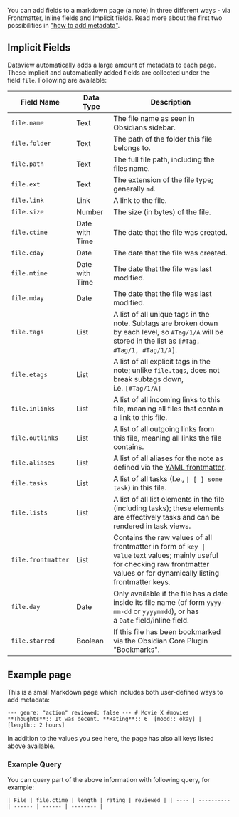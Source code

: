You can add fields to a markdown page (a note) in three different ways - via Frontmatter, Inline fields and Implicit fields. Read more about the first two possibilities in ["how to add metadata"](https://blacksmithgu.github.io/obsidian-dataview/annotation/add-metadata/).

## Implicit Fields

Dataview automatically adds a large amount of metadata to each page. These implicit and automatically added fields are collected under the field `file`. Following are available:

|Field Name|Data Type|Description|
|---|---|---|
|`file.name`|Text|The file name as seen in Obsidians sidebar.|
|`file.folder`|Text|The path of the folder this file belongs to.|
|`file.path`|Text|The full file path, including the files name.|
|`file.ext`|Text|The extension of the file type; generally `md`.|
|`file.link`|Link|A link to the file.|
|`file.size`|Number|The size (in bytes) of the file.|
|`file.ctime`|Date with Time|The date that the file was created.|
|`file.cday`|Date|The date that the file was created.|
|`file.mtime`|Date with Time|The date that the file was last modified.|
|`file.mday`|Date|The date that the file was last modified.|
|`file.tags`|List|A list of all unique tags in the note. Subtags are broken down by each level, so `#Tag/1/A` will be stored in the list as `[#Tag, #Tag/1, #Tag/1/A]`.|
|`file.etags`|List|A list of all explicit tags in the note; unlike `file.tags`, does not break subtags down, i.e. `[#Tag/1/A]`|
|`file.inlinks`|List|A list of all incoming links to this file, meaning all files that contain a link to this file.|
|`file.outlinks`|List|A list of all outgoing links from this file, meaning all links the file contains.|
|`file.aliases`|List|A list of all aliases for the note as defined via the [YAML frontmatter](https://help.obsidian.md/How+to/Add+aliases+to+note).|
|`file.tasks`|List|A list of all tasks (I.e., `\| [ ] some task`) in this file.|
|`file.lists`|List|A list of all list elements in the file (including tasks); these elements are effectively tasks and can be rendered in task views.|
|`file.frontmatter`|List|Contains the raw values of all frontmatter in form of `key \| value` text values; mainly useful for checking raw frontmatter values or for dynamically listing frontmatter keys.|
|`file.day`|Date|Only available if the file has a date inside its file name (of form `yyyy-mm-dd` or `yyyymmdd`), or has a `Date` field/inline field.|
|`file.starred`|Boolean|If this file has been bookmarked via the Obsidian Core Plugin "Bookmarks".|

## Example page

This is a small Markdown page which includes both user-defined ways to add metadata:

`--- genre: "action" reviewed: false --- # Movie X #movies  **Thoughts**:: It was decent. **Rating**:: 6  [mood:: okay] | [length:: 2 hours]`

In addition to the values you see here, the page has also all keys listed above available.

### Example Query

You can query part of the above information with following query, for example:

` | File | file.ctime | length | rating | reviewed |
| ---- | ---------- | ------ | ------ | -------- |
 `